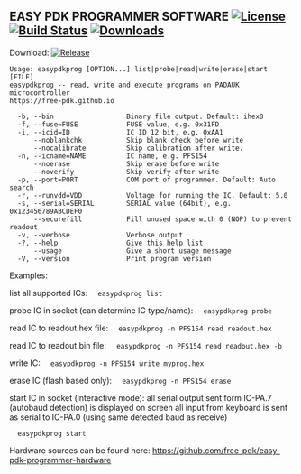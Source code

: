 EASY PDK PROGRAMMER SOFTWARE
[![License](https://img.shields.io/:license-gpl3-blue.svg?style=flat-square)](https://www.gnu.org/licenses/gpl-3.0.html) [![Build Status](https://travis-ci.org/free-pdk/easy-pdk-programmer-software.svg?branch=master)](https://travis-ci.org/free-pdk/easy-pdk-programmer-software) [![Downloads](https://img.shields.io/github/downloads/free-pdk/easy-pdk-programmer-software/total.svg?maxAge=3600)](https://github.com/free-pdk/easy-pdk-programmer-software/releases/latest)
----------------------------

Download: [![Release](https://img.shields.io/github/release/free-pdk/easy-pdk-programmer-software.svg?maxAge=60)](https://github.com/free-pdk/easy-pdk-programmer-software/releases/latest)


```
Usage: easypdkprog [OPTION...] list|probe|read|write|erase|start [FILE]
easypdkprog -- read, write and execute programs on PADAUK microcontroller
https://free-pdk.github.io

  -b, --bin                  Binary file output. Default: ihex8
  -f, --fuse=FUSE            FUSE value, e.g. 0x31FD
  -i, --icid=ID              IC ID 12 bit, e.g. 0xAA1
      --noblankchk           Skip blank check before write
      --nocalibrate          Skip calibration after write.
  -n, --icname=NAME          IC name, e.g. PFS154
      --noerase              Skip erase before write
      --noverify             Skip verify after write
  -p, --port=PORT            COM port of programmer. Default: Auto search
  -r, --runvdd=VDD           Voltage for running the IC. Default: 5.0
  -s, --serial=SERIAL        SERIAL value (64bit), e.g. 0x123456789ABCDEF0
      --securefill           Fill unused space with 0 (NOP) to prevent readout
  -v, --verbose              Verbose output
  -?, --help                 Give this help list
      --usage                Give a short usage message
  -V, --version              Print program version
```

Examples:

list all supported ICs:
```  easypdkprog list```

probe IC in socket (can determine IC type/name):
```  easypdkprog probe```

read IC to readout.hex file:
```  easypdkprog -n PFS154 read readout.hex```

read IC to readout.bin file:
```  easypdkprog -n PFS154 read readout.hex -b```

write IC:
```  easypdkprog -n PFS154 write myprog.hex```

erase IC (flash based only):
```  easypdkprog -n PFS154 erase```

start IC in socket (interactive mode):
 all serial output sent form IC-PA.7 (autobaud detection) is displayed on screen
 all input from keyboard is sent as serial to IC-PA.0 (using same detected baud as receive)
 
```  easypdkprog start```

  
Hardware sources can be found here: https://github.com/free-pdk/easy-pdk-programmer-hardware


